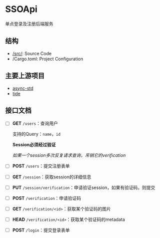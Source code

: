 # SSOApi

单点登录及注册后端服务

## 结构

- [/src/](./src/README.md): Source Code
- /Cargo.toml: Project Configuration

## 主要上游项目

- [async-std](https://github.com/async-rs/async-std)
- [tide](https://github.com/http-rs/tide/)

## 接口文档

- [ ] **GET** `/users`：查询用户

  支持的Query：`name`，`id`

  **Session必须经过验证**

  *如果一个session多次反复请求查询，吊销它的verification*

- [ ] **POST** `/users`：提交注册表单

- [ ] **GET** `/session`：获取session的详细信息

- [ ] **PUT** `/session/verification`：申请验证session，如果有验证码，则提交

- [ ] **POST** `/verification`：申请验证码

- [ ] **GET** `/verification/<id>`：获取某个验证码的图片

- [ ] **HEAD** `/verification/<id>`：获取某个验证码的metadata

- [ ] **POST** `/login`：提交登录表单

